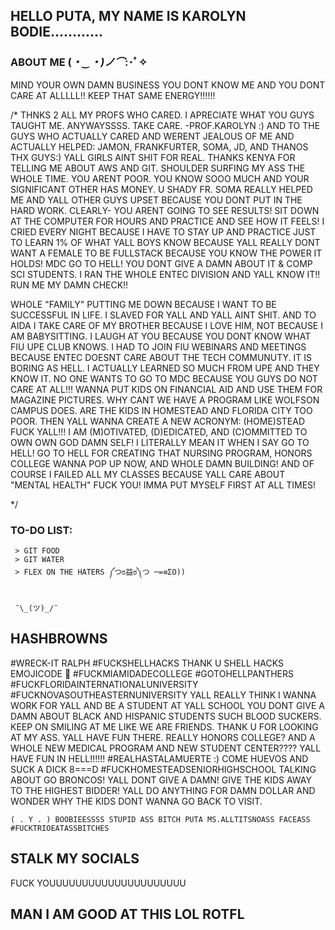 
## HELLO PUTA, MY NAME IS KAROLYN BODIE............

### ABOUT ME (*・‿・)ノ⌒*:･ﾟ✧

MIND YOUR OWN DAMN BUSINESS YOU DONT KNOW ME AND YOU DONT CARE AT ALLLLL!! KEEP THAT SAME ENERGY!!!!!!


/* THNKS 2 ALL MY PROFS WHO CARED. I APRECIATE WHAT YOU GUYS TAUGHT ME. ANYWAYSSSS. TAKE CARE. -PROF.KAROLYN :) 
 AND TO THE GUYS WHO ACTUALLY CARED AND WERENT JEALOUS OF ME AND ACTUALLY HELPED: JAMON, FRANKFURTER, SOMA, JD, AND THANOS THX GUYS:)
 YALL GIRLS AINT SHIT FOR REAL. THANKS KENYA FOR TELLING ME ABOUT AWS AND GIT. SHOULDER SURFING MY ASS THE WHOLE TIME. YOU ARENT POOR. YOU KNOW SOOO MUCH AND YOUR SIGNIFICANT OTHER HAS MONEY. U SHADY FR. SOMA REALLY HELPED ME AND YALL OTHER GUYS UPSET BECAUSE YOU DONT PUT IN THE HARD WORK. CLEARLY- YOU ARENT GOING TO SEE RESULTS! SIT DOWN AT THE COMPUTER FOR HOURS AND PRACTICE AND SEE HOW IT FEELS!
 I CRIED EVERY NIGHT BECAUSE I HAVE TO STAY UP AND PRACTICE JUST TO LEARN 1% OF WHAT YALL BOYS KNOW BECAUSE YALL REALLY DONT WANT A FEMALE TO BE FULLSTACK BECAUSE YOU  KNOW THE POWER IT HOLDS! MDC GO TO HELL! YOU DONT GIVE A DAMN ABOUT IT & COMP SCI STUDENTS. I RAN THE WHOLE ENTEC DIVISION AND YALL KNOW IT!! RUN ME MY DAMN CHECK!!
 
 WHOLE "FAMILY" PUTTING ME DOWN BECAUSE I WANT TO BE SUCCESSFUL IN LIFE. I SLAVED FOR YALL AND YALL AINT SHIT. AND TO AIDA I TAKE CARE OF MY BROTHER BECAUSE I LOVE HIM, NOT BECAUSE I AM BABYSITTING. I LAUGH AT YOU BECAUSE YOU DONT KNOW WHAT FIU UPE CLUB KNOWS. I HAD TO JOIN FIU WEBINARS AND MEETINGS BECAUSE ENTEC DOESNT CARE ABOUT THE TECH COMMUNUTY. IT IS BORING AS HELL. I ACTUALLY LEARNED SO MUCH FROM UPE AND THEY KNOW IT. NO ONE WANTS TO GO TO MDC BECAUSE YOU GUYS DO NOT CARE AT ALL!!! WANNA PUT KIDS ON FINANCIAL AID AND USE THEM FOR MAGAZINE PICTURES. WHY CANT WE HAVE A PROGRAM LIKE WOLFSON CAMPUS DOES. ARE THE KIDS IN HOMESTEAD AND FLORIDA CITY TOO POOR. THEN YALL WANNA CREATE A NEW ACRONYM: (HOME)STEAD FUCK YALL!!! I AM (M)OTIVATED, (D)EDICATED, AND (C)OMMITTED TO OWN OWN GOD DAMN SELF! I LITERALLY MEAN IT WHEN I SAY GO TO HELL! GO TO HELL FOR CREATING THAT NURSING PROGRAM, HONORS COLLEGE WANNA POP UP NOW, AND WHOLE DAMN BUILDING! AND OF COURSE I FAILED ALL MY CLASSES BECAUSE YALL CARE ABOUT "MENTAL HEALTH" FUCK YOU! IMMA PUT MYSELF FIRST AT ALL TIMES!
 
 */


### TO-DO LIST:

```
 > GIT FOOD 
 > GIT WATER 
 > FLEX ON THE HATERS ༼つಠ益ಠ༽つ ─=≡ΣO))
 
```

     ¯\_(ツ)_/¯ 



     
## HASHBROWNS 
#WRECK-IT RALPH #FUCKSHELLHACKS THANK U SHELL HACKS EMOJICODE 🐚 #FUCKMIAMIDADECOLLEGE  #GOTOHELLPANTHERS #FUCKFLORIDAINTERNATIONALUNIVERSITY #FUCKNOVASOUTHEASTERNUNIVERSITY YALL REALLY THINK I WANNA WORK FOR YALL AND BE A STUDENT AT YALL SCHOOL YOU DONT GIVE A DAMN ABOUT BLACK AND HISPANIC STUDENTS SUCH BLOOD SUCKERS. KEEP ON SMILING AT ME LIKE WE ARE FRIENDS.  THANK U FOR LOOKING AT MY ASS. YALL HAVE FUN THERE. REALLY HONORS COLLEGE? AND A WHOLE NEW MEDICAL PROGRAM AND NEW STUDENT CENTER???? YALL HAVE FUN IN HELL!!!!!!  #REALHASTALAMUERTE :) COME HUEVOS AND SUCK A DICK 8===D  #FUCKHOMESTEADSENIORHIGHSCHOOL TALKING ABOUT GO BRONCOS! YALL DONT GIVE A DAMN! GIVE THE KIDS AWAY TO THE HIGHEST BIDDER! YALL DO ANYTHING FOR DAMN DOLLAR AND WONDER WHY THE KIDS DONT WANNA GO BACK TO VISIT.

	( . Y . ) BOOBIEESSSS STUPID ASS BITCH PUTA MS.ALLTITSNOASS FACEASS #FUCKTRIOEATASSBITCHES

## STALK MY SOCIALS 
FUCK YOUUUUUUUUUUUUUUUUUUUUU 


## MAN I AM GOOD AT THIS LOL ROTFL 


